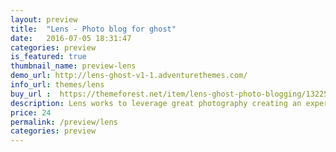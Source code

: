```yaml
---
layout: preview
title:  "Lens - Photo blog for ghost"
date:   2016-07-05 18:31:47
categories: preview
is_featured: true
thumbnail_name: preview-lens
demo_url: http://lens-ghost-v1-1.adventurethemes.com/
info_url: themes/lens
buy_url :  https://themeforest.net/item/lens-ghost-photo-blogging/13225991
description: Lens works to leverage great photography creating an experience for the visitor. The Ghost platform excels at minimalist sites, Lens adds just enough to give your site a unique feel without going overboard.
price: 24
permalink: /preview/lens
categories: preview
---
```

